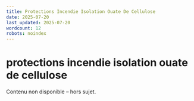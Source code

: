 ```yaml
---
title: Protections Incendie Isolation Ouate De Cellulose
date: 2025-07-20
last_updated: 2025-07-20
wordcount: 12
robots: noindex
---
```


# protections incendie isolation ouate de cellulose

Contenu non disponible – hors sujet.
